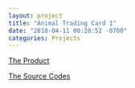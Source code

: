 ```yaml
---
layout: project
title: "Animal Trading Card 1"
date: "2018-04-11 00:28:52 -0700"
categories: Projects
---
```


[The Product](https://curious-yu.github.io/GoogleFrontEnd-Phase1-AnimalCardProject/)

[The Source Codes](https://github.com/Curious-Yu/GoogleFrontEnd-Phase1-AnimalCardProject)
